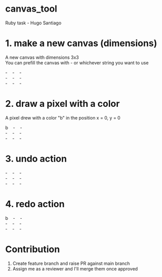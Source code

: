 # canvas_tool
Ruby task - Hugo Santiago


# 1. make a new canvas (dimensions)

 A new canvas with dimensions 3x3 <br/>
 You can prefill the canvas with - or whichever string you want to use

  -&nbsp;&nbsp;&nbsp;&nbsp;-&nbsp;&nbsp;&nbsp;&nbsp;-&nbsp;&nbsp;&nbsp;&nbsp; <br/>
  -&nbsp;&nbsp;&nbsp;&nbsp;-&nbsp;&nbsp;&nbsp;&nbsp;-&nbsp;&nbsp;&nbsp;&nbsp; <br/>
  -&nbsp;&nbsp;&nbsp;&nbsp;-&nbsp;&nbsp;&nbsp;&nbsp;-&nbsp;&nbsp;&nbsp;&nbsp; <br/>

# 2. draw a pixel with a color

A pixel drew with a color "b" in the position x = 0, y = 0

  b&nbsp;&nbsp;&nbsp;&nbsp;-&nbsp;&nbsp;&nbsp;&nbsp;-&nbsp;&nbsp;&nbsp;&nbsp; <br/>
  -&nbsp;&nbsp;&nbsp;&nbsp;-&nbsp;&nbsp;&nbsp;&nbsp;-&nbsp;&nbsp;&nbsp;&nbsp; <br/>
  -&nbsp;&nbsp;&nbsp;&nbsp;-&nbsp;&nbsp;&nbsp;&nbsp;-&nbsp;&nbsp;&nbsp;&nbsp; <br/>

# 3. undo action

  -&nbsp;&nbsp;&nbsp;&nbsp;-&nbsp;&nbsp;&nbsp;&nbsp;-&nbsp;&nbsp;&nbsp;&nbsp; <br/>
  -&nbsp;&nbsp;&nbsp;&nbsp;-&nbsp;&nbsp;&nbsp;&nbsp;-&nbsp;&nbsp;&nbsp;&nbsp; <br/>
  -&nbsp;&nbsp;&nbsp;&nbsp;-&nbsp;&nbsp;&nbsp;&nbsp;-&nbsp;&nbsp;&nbsp;&nbsp; <br/>

# 4. redo action

  b&nbsp;&nbsp;&nbsp;&nbsp;-&nbsp;&nbsp;&nbsp;&nbsp;-&nbsp;&nbsp;&nbsp;&nbsp; <br/>
  -&nbsp;&nbsp;&nbsp;&nbsp;-&nbsp;&nbsp;&nbsp;&nbsp;-&nbsp;&nbsp;&nbsp;&nbsp; <br/>
  -&nbsp;&nbsp;&nbsp;&nbsp;-&nbsp;&nbsp;&nbsp;&nbsp;-&nbsp;&nbsp;&nbsp;&nbsp; <br/>



# Contribution
1. Create feature branch and raise PR against main branch
2. Assign me as a reviewer and I'll merge them once approved



